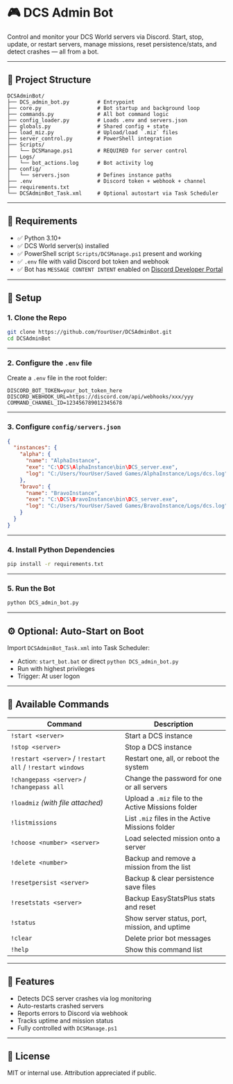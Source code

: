 # 🎮 DCS Admin Bot

Control and monitor your DCS World servers via Discord. Start, stop, update, or restart servers, manage missions, reset persistence/stats, and detect crashes — all from a bot.

---

## 📁 Project Structure

```
DCSAdminBot/
├── DCS_admin_bot.py         # Entrypoint
├── core.py                  # Bot startup and background loop
├── commands.py              # All bot command logic
├── config_loader.py         # Loads .env and servers.json
├── globals.py               # Shared config + state
├── load_miz.py              # Upload/load `.miz` files
├── server_control.py        # PowerShell integration
├── Scripts/
│   └── DCSManage.ps1        # REQUIRED for server control
├── Logs/
│   └── bot_actions.log      # Bot activity log
├── config/
│   └── servers.json         # Defines instance paths
├── .env                     # Discord token + webhook + channel
├── requirements.txt
└── DCSAdminBot_Task.xml     # Optional autostart via Task Scheduler
```

---

## 🧩 Requirements

- ✅ Python 3.10+
- ✅ DCS World server(s) installed
- ✅ PowerShell script `Scripts/DCSManage.ps1` present and working
- ✅ `.env` file with valid Discord bot token and webhook
- ✅ Bot has `MESSAGE CONTENT INTENT` enabled on [Discord Developer Portal](https://discord.com/developers)

---

## 🧱 Setup

### 1. Clone the Repo

```bash
git clone https://github.com/YourUser/DCSAdminBot.git
cd DCSAdminBot
```

---

### 2. Configure the `.env` file

Create a `.env` file in the root folder:

```env
DISCORD_BOT_TOKEN=your_bot_token_here
DISCORD_WEBHOOK_URL=https://discord.com/api/webhooks/xxx/yyy
COMMAND_CHANNEL_ID=123456789012345678
```

---

### 3. Configure `config/servers.json`

```json
{
  "instances": {
    "alpha": {
      "name": "AlphaInstance",
      "exe": "C:\DCS\AlphaInstance\bin\DCS_server.exe",
      "log": "C:/Users/YourUser/Saved Games/AlphaInstance/Logs/dcs.log"
    },
    "bravo": {
      "name": "BravoInstance",
      "exe": "C:\DCS\BravoInstance\bin\DCS_server.exe",
      "log": "C:/Users/YourUser/Saved Games/BravoInstance/Logs/dcs.log"
    }
  }
}
```

---

### 4. Install Python Dependencies

```bash
pip install -r requirements.txt
```

---

### 5. Run the Bot

```bash
python DCS_admin_bot.py
```

---

## ⚙️ Optional: Auto-Start on Boot

Import `DCSAdminBot_Task.xml` into Task Scheduler:

- Action: `start_bot.bat` or direct `python DCS_admin_bot.py`
- Run with highest privileges
- Trigger: At user logon

---

## 💬 Available Commands

| Command                             | Description                                              |
|-------------------------------------|----------------------------------------------------------|
| `!start <server>`                   | Start a DCS instance                                     |
| `!stop <server>`                    | Stop a DCS instance                                      |
| `!restart <server>` / `!restart all` / `!restart windows` | Restart one, all, or reboot the system |
| `!changepass <server>` / `!changepass all` | Change the password for one or all servers        |
| `!loadmiz` _(with file attached)_   | Upload a `.miz` file to the Active Missions folder      |
| `!listmissions`                     | List `.miz` files in the Active Missions folder         |
| `!choose <number> <server>`         | Load selected mission onto a server                     |
| `!delete <number>`                  | Backup and remove a mission from the list               |
| `!resetpersist <server>`            | Backup & clear persistence save files                   |
| `!resetstats <server>`              | Backup EasyStatsPlus stats and reset                    |
| `!status`                           | Show server status, port, mission, and uptime           |
| `!clear`                            | Delete prior bot messages                               |
| `!help`                             | Show this command list                                  |

---

## 🧠 Features

- Detects DCS server crashes via log monitoring
- Auto-restarts crashed servers
- Reports errors to Discord via webhook
- Tracks uptime and mission status
- Fully controlled with `DCSManage.ps1`

---

## 📜 License

MIT or internal use. Attribution appreciated if public.
